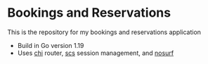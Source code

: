 # Bookings and Reservations

This is the repository for my bookings and reservations application

-   Build in Go version 1.19
-   Uses [chi](https://github.com/go-chi/chi/v5) router, [scs](https://github.com/alexedwards/scs/v2) session management, and [nosurf](https://github.com/justinas/nosurf)
